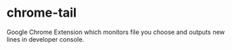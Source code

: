 chrome-tail
===========

Google Chrome Extension which monitors file you choose and outputs new lines in developer console.